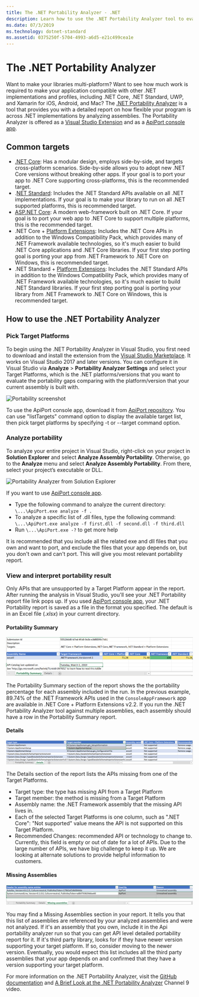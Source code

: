 ```yaml
---
title: The .NET Portability Analyzer - .NET
description: Learn how to use the .NET Portability Analyzer tool to evaluate how portable your code is among the various .NET implementations, including .NET Core, .NET Standard, UWP, and Xamarin.
ms.date: 07/3/2019
ms.technology: dotnet-standard
ms.assetid: 0375250f-5704-4993-a6d5-e21c499cea1e
---
```

# The .NET Portability Analyzer

Want to make your libraries multi-platform? Want to see how much work is required to make your application compatible with other .NET implementations and profiles, including .NET Core, .NET Standard, UWP, and Xamarin for iOS, Android, and Mac? The [.NET Portability Analyzer](https://github.com/microsoft/dotnet-apiport) is a tool that provides you with a detailed report on how flexible your program is across .NET implementations by analyzing assemblies. The Portability Analyzer is offered as a [Visual Studio Extension](https://marketplace.visualstudio.com/items?itemName=ConnieYau.NETPortabilityAnalyzer) and as a [ApiPort console app](https://aka.ms/apiportdownload).

## Common targets

* [.NET Core](../../core/index.md): Has a modular design, employs side-by-side, and targets cross-platform scenarios. Side-by-side allows you to adopt new .NET Core versions without breaking other apps. If your goal is to port your app to .NET Core supporting cross-platforms, this is the recommended target. 
* .[NET Standard](../../standard/net-standard.md): Includes the .NET Standard APIs available on all .NET implementations. If your goal is to make your library to run on all .NET supported platforms, this is recommended target.  
* [ASP.NET Core](/aspnet/core): A modern web-framework built on .NET Core. If your goal is to port your web app to .NET Core to support multiple platforms, this is the recommended target.
* .NET Core + [Platform Extensions](../../core/porting/windows-compat-pack.md): Includes the .NET Core APIs in addition to the Windows Compatibility Pack, which provides many of .NET Framework available technologies, so it's much easier to build .NET Core applications and .NET Core libraries. If your first step porting goal is porting your app from .NET Framework to .NET Core on Windows, this is recommended target.  
* .NET Standard + [Platform Extensions](../../core/porting/windows-compat-pack.md): Includes the .NET Standard APIs in addition to the Windows Compatibility Pack, which provides many of .NET Framework available technologies, so it's much easier to build .NET Standard libraries. If your first step porting goal is porting your library from .NET Framework to .NET Core on Windows, this is recommended target.  

## How to use the .NET Portability Analyzer

### Pick Target Platforms
To begin using the .NET Portability Analyzer in Visual Studio, you first need to download and install the extension from the [Visual Studio Marketplace](https://marketplace.visualstudio.com/items?itemName=ConnieYau.NETPortabilityAnalyzer). It works on Visual Studio 2017 and later versions. You can configure it in Visual Studio via **Analyze** > **Portability Analyzer Settings** and select your Target Platforms, which is the .NET platforms/versions that you want to evaluate the portability gaps comparing with the platform/version that your current assembly is built with.

![Portability screenshot](./media/portability-analyzer/portability-screenshot.png)

To use the ApiPort console app, download it from [ApiPort repository](http://aka.ms/apiportdownload). You can  use "listTargets" command option to display the available target list, then pick target platforms by specifying -t or --target command option. 

### Analyze portability
To analyze your entire project in Visual Studio, right-click on your project in **Solution Explorer** and select **Analyze Assembly Portability**. Otherwise, go to the **Analyze** menu and select **Analyze Assembly Portability**. From there, select your project’s executable or DLL.

![Portability Analyzer from Solution Explorer](./media/portability-analyzer/portability-solution-explorer.png)

If you want to use [ApiPort console app](https://aka.ms/apiportdownload). 

* Type the following command to analyze the current directory: `\...\ApiPort.exe analyze -f .`
* To analyze a specific list of .dll files, type the following command: `\...\ApiPort.exe analyze -f first.dll -f second.dll -f third.dll`
* Run `\...\ApiPort.exe -?` to get more help

It is recommended that you include all the related exe and dll files that you own and want to port, and exclude the files that your app depends on, but you don't own and can't port. This will give you most relevant portability report.  

### View and interpret portability result

Only APIs that are unsupported by a Target Platform appear in the report. 
After running the analysis in Visual Studio, you'll see your .NET Portability report file link pops up. If you used [ApiPort console app](https://aka.ms/apiportdownload), your .NET Portability report is saved as a file in the format you specified. The default is in an Excel file (*.xlsx*) in your current directory. 

#### Portability Summary 

![Portability Summary](./media/portability-analyzer/PortabilitySummary.PNG)

The Portability Summary section of the report shows the the portability percentage for each assembly included in the run. In the previous example, 89.74% of the .NET Framework APIs used in the `ConsoleAppFramework` app are available in .NET Core + Platform Extensions v2.2. If you run the .NET Portability Analyzer tool against multiple assemblies, each assembly should have a row in the Portability Summary report.

#### Details

![Portability Details](./media/portability-analyzer/PortabilityDetails.PNG)

The Details section of the report lists the APIs missing from one of the Target Platforms. 

 - Target type: the type has missing API from a Target Platform 
 - Target member: the method is missing from a Target Platform 
 - Assembly name: the .NET Framework assembly that the missing
   API lives in. 
 - Each of the selected Target Platforms is one column, such as ".NET Core": "Not supported" value means the API is not
   supported on this Target Platform. 
 - Recommended Changes: recommended API or technology to change to. Currently, this field is empty or out of date for a lot of APIs. Due to the large number of APIs, we have big challenge to keep it up. We are looking at alternate solutions to provide helpful information to customers.

#### Missing Assemblies

![Portability Details](./media/portability-analyzer/MissingAssemblies.PNG)

You may find a Missing Assemblies section in your report. It tells you that this list of assemblies are referenced by your analyzed assemblies and were not analyzed. If it's an assembly that you own, include it in the Api portability analyzer run so that you can get API level detailed portability report for it. If it's third party library, looks for if they have newer version supporting your target platform. If so, consider moving to the newer version. Eventually, you would expect this list includes all the third party assemblies that your app depends on and confirmed that they have a version supporting your target platform.  

For more information on the .NET Portability Analyzer, visit the [GitHub documentation](https://github.com/Microsoft/dotnet-apiport#documentation) and [A Brief Look at the .NET Portability Analyzer](https://channel9.msdn.com/Blogs/Seth-Juarez/A-Brief-Look-at-the-NET-Portability-Analyzer) Channel 9 video.


